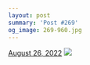 ```yaml
---
layout: post
summary: 'Post #269'
og_image: 269-960.jpg
---
```


<p>
  <time>
    <a href="/269">August 26, 2022</a>
  </time>
  <a href="/269">
    <img src="{{ site.assets_url }}/269-480.jpg" srcset="{{ site.assets_url }}/269-240.jpg 240w, {{ site.assets_url }}/269-480.jpg 480w, {{ site.assets_url }}/269-720.jpg 720w, {{ site.assets_url }}/269-960.jpg 960w" sizes="(min-width: 700px) 50vw, calc(100vw - 2rem)" />
  </a>
</p>
